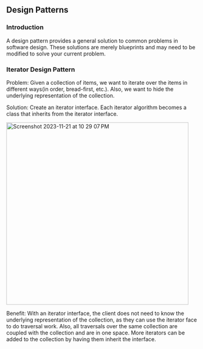 ## Design Patterns

### Introduction

A design pattern provides a general solution to common problems in software design. These solutions are merely blueprints and may need to be modified to solve your current problem.  

### Iterator Design Pattern

Problem: Given a collection of items, we want to iterate over the items in different ways(in order, bread-first, etc.). Also, we want to hide the underlying representation of the collection.

Solution: Create an iterator interface. Each iterator algorithm becomes a class that inherits from the iterator interface.

<img width="479" alt="Screenshot 2023-11-21 at 10 29 07 PM" src="https://github.com/learning-software-engineering/learning-software-engineering.github.io/assets/97854264/1365cbc5-95b4-4138-9705-7608065a61a1">

Benefit: With an iterator interface, the client does not need to know the underlying representation of the collection, as they can use the iterator face to do traversal work. Also, all traversals over the same collection are coupled with the collection and are in one space. More iterators can be added to the collection by having them inherit the interface. 
